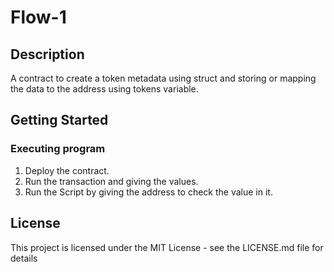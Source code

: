 # Flow-1

## Description

A contract to create a token metadata using struct and storing or mapping the data to the address using tokens variable.

## Getting Started

### Executing program

1. Deploy the contract.
2. Run the transaction and giving the values.
3. Run the Script by giving the address to check the value in it.

## License

This project is licensed under the MIT License - see the LICENSE.md file for details
